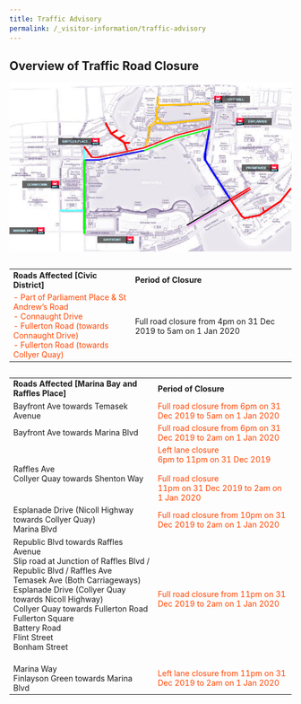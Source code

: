```yaml
---
title: Traffic Advisory
permalink: /_visitor-information/traffic-advisory
---
```


## Overview of Traffic Road Closure
<a href="https://www.police.gov.sg/Media-Room/News/20191220_OTHERS_Security_and_Traffic_Arrangements_for_the_MBSC2020"> <img src="/images/traffic-advisory-map.png" /></a>

<table class="table-v">

<table style="width:100%">

<tr>
    <td>
     <b>Roads Affected [Civic District] </b>
     <br>
    </td>
    <td>
      <b>Period of Closure</b>
<tr>    
    <td>
     <font color="orangered">- Part of Parliament Place & St Andrew’s Road<br>- Connaught Drive<br>- Fullerton Road 
(towards Connaught Drive)<br>- Fullerton Road (towards Collyer Quay)</font>
     <br>
    </td>
    <td>
      Full road closure from 4pm on 31 Dec 2019 to 5am on 1 Jan 2020
      <br>
     </td>
    </tr>

<table class="table-v">

<table style="width:100%">
   
<tr>
    <td>
     <b>Roads Affected [Marina Bay and Raffles Place]</b>
     <br>
    </td>
    <td>
      <b>Period of Closure</b>
<tr>
    <td>
     Bayfront Ave towards Temasek Avenue
     <br>
    </td>
    <td>
      <font color="orangered">Full road closure from 6pm on 31 Dec 2019 to 5am on 1 Jan 2020</font>
<tr>
    <td>
     Bayfront Ave towards Marina Blvd
     <br>
    </td>
    <td>
      <font color="orangered">Full road closure from 6pm on 31 Dec 2019 to 2am on 1 Jan 2020</font>
<tr>
    <td>
     Raffles Ave<br>Collyer Quay towards Shenton Way
     <br>
    </td>
    <td>
      <font color="orangered">Left lane closure<br>6pm to 11pm on 31 Dec 2019<br><br>Full road closure<br>11pm on 31 Dec 2019 to 2am on 1 Jan 2020
</font>
<tr>
    <td>
     Esplanade Drive (Nicoll Highway towards Collyer Quay)<br>Marina Blvd
     <br>
    </td>
    <td>
      <font color="orangered">Full road closure from 10pm on 31 Dec 2019 to 2am on 1 Jan 2020</font>
<tr>
    <td>
     Republic Blvd towards Raffles Avenue<br>Slip road at Junction of Raffles Blvd / Republic Blvd / Raffles Ave<br>Temasek Ave (Both Carriageways)<br>Esplanade Drive (Collyer Quay towards Nicoll Highway)<br>Collyer Quay towards Fullerton Road<br>Fullerton Square<br>Battery Road<br>Flint Street<br>Bonham Street<br>
     <br>
    </td>
    <td>
      <font color="orangered">Full road closure from 11pm on 31 Dec 2019 to 2am on 1 Jan 2020</font>
<tr>
    <td>
     Marina Way<br>Finlayson Green towards Marina Blvd
     <br>
    </td>
    <td>
      <font color="orangered">Left lane closure from 11pm on 31 Dec 2019 to 2am on 1 Jan 2020</font>
      <br>
     </td>
    </tr>
